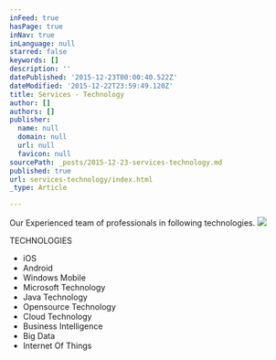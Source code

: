 ```yaml
---
inFeed: true
hasPage: true
inNav: true
inLanguage: null
starred: false
keywords: []
description: ''
datePublished: '2015-12-23T00:00:40.522Z'
dateModified: '2015-12-22T23:59:49.120Z'
title: Services - Technology
author: []
authors: []
publisher:
  name: null
  domain: null
  url: null
  favicon: null
sourcePath: _posts/2015-12-23-services-technology.md
published: true
url: services-technology/index.html
_type: Article

---
```

Our Experienced team of professionals in following technologies.
![](https://the-grid-user-content.s3-us-west-2.amazonaws.com/e005dda3-4e63-4b84-8882-09a0c2357843.png)

TECHNOLOGIES

* iOS 
* Android 
* Windows Mobile 
* Microsoft Technology 
* Java Technology 
* Opensource Technology
* Cloud Technology
* Business Intelligence
* Big Data
* Internet Of Things